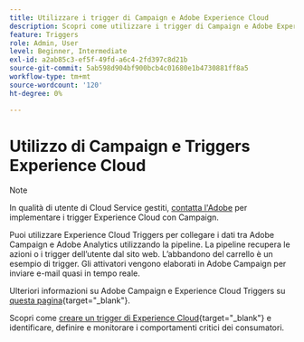 ```yaml
---
title: Utilizzare i trigger di Campaign e Adobe Experience Cloud
description: Scopri come utilizzare i trigger di Campaign e Adobe Experience Cloud
feature: Triggers
role: Admin, User
level: Beginner, Intermediate
exl-id: a2ab85c3-ef5f-49fd-a6c4-2fd397c8d21b
source-git-commit: 5ab598d904bf900bcb4c01680e1b4730881ff8a5
workflow-type: tm+mt
source-wordcount: '120'
ht-degree: 0%

---
```


# Utilizzo di Campaign e Triggers Experience Cloud

>[!NOTE]
>
>In qualità di utente di Cloud Service gestiti, [contatta l&#39;Adobe](../start/campaign-faq.md#support) per implementare i trigger Experience Cloud con Campaign.

Puoi utilizzare Experience Cloud Triggers per collegare i dati tra Adobe Campaign e Adobe Analytics utilizzando la pipeline. La pipeline recupera le azioni o i trigger dell’utente dal sito web. L’abbandono del carrello è un esempio di trigger. Gli attivatori vengono elaborati in Adobe Campaign per inviare e-mail quasi in tempo reale.

Ulteriori informazioni su Adobe Campaign e Experience Cloud Triggers su [questa pagina](https://experienceleague.adobe.com/docs/campaign-classic/using/integrating-with-adobe-experience-cloud/experience-triggers/about-triggers.html?lang=it){target="_blank"}.

Scopri come [creare un trigger di Experience Cloud](https://experienceleague.adobe.com/docs/experience-cloud/triggers/create.html?lang=it){target="_blank"} e identificare, definire e monitorare i comportamenti critici dei consumatori.

